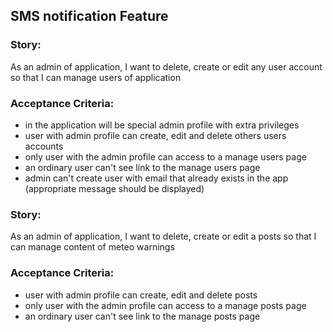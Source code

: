 ## SMS notification Feature

### Story:
As an admin of application, I want to delete, create or edit any user account so that I can manage users of application

### Acceptance Criteria:
- in the application will be special admin profile with extra privileges
- user with admin profile can create, edit and delete others users accounts
- only user with the admin profile can access to a manage users page
- an ordinary user can't see link to the manage users page
- admin can't create user with email that already exists in the app (appropriate message should be displayed)

### Story:
As an admin of application, I want to delete, create or edit a posts so that I can manage content of meteo warnings 

### Acceptance Criteria:
- user with admin profile can create, edit and delete posts 
- only user with the admin profile can access to a manage posts page
- an ordinary user can't see link to the manage posts page


